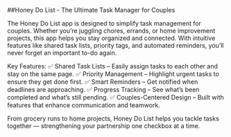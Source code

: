 ##Honey Do List - The Ultimate Task Manager for Couples

The Honey Do List app is designed to simplify task management for couples. Whether you’re juggling chores, errands, or home improvement projects, this app helps you stay organized and connected. With intuitive features like shared task lists, priority tags, and automated reminders, you’ll never forget an important to-do again.

Key Features:
✅ Shared Task Lists – Easily assign tasks to each other and stay on the same page.
✅ Priority Management – Highlight urgent tasks to ensure they get done first.
✅ Smart Reminders – Get notified when deadlines are approaching.
✅ Progress Tracking – See what’s been completed and what’s still pending.
✅ Couples-Centered Design – Built with features that enhance communication and teamwork.

From grocery runs to home projects, Honey Do List helps you tackle tasks together — strengthening your partnership one checkbox at a time.
